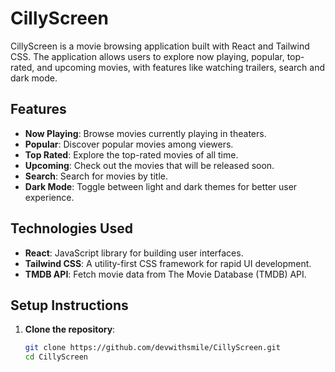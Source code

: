 # CillyScreen

CillyScreen is a movie browsing application built with React and Tailwind CSS. The application allows users to explore now playing, popular, top-rated, and upcoming movies, with features like watching trailers, search and dark mode.

## Features

- **Now Playing**: Browse movies currently playing in theaters.
- **Popular**: Discover popular movies among viewers.
- **Top Rated**: Explore the top-rated movies of all time.
- **Upcoming**: Check out the movies that will be released soon.
- **Search**: Search for movies by title.
- **Dark Mode**: Toggle between light and dark themes for better user experience.

## Technologies Used

- **React**: JavaScript library for building user interfaces.
- **Tailwind CSS**: A utility-first CSS framework for rapid UI development.
- **TMDB API**: Fetch movie data from The Movie Database (TMDB) API.

## Setup Instructions

1. **Clone the repository**:
   ```sh
   git clone https://github.com/devwithsmile/CillyScreen.git
   cd CillyScreen
